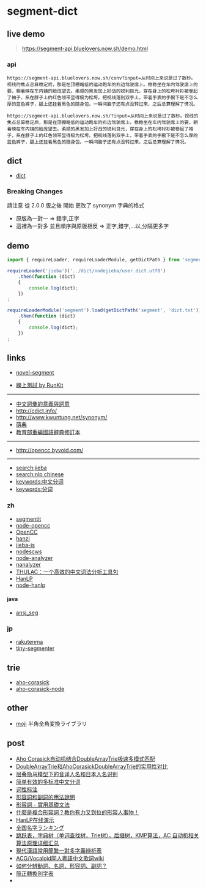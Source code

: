# segment-dict

## live demo

> https://segment-api.bluelovers.now.sh/demo.html

### api

```
https://segment-api.bluelovers.now.sh/conv?input=从时间上来说是过了数秒。视线的焦点总算稳定后，那是在顶棚略低的运动跑车的右边驾驶席上。稳稳坐在车内驾驶席上的要，朝着映在车内镜的脸庞望去。柔顺的黑发加上好战的锐利目光，穿在身上的松垮衬衫被卷起了袖子，系在脖子上的红色领带显得极为松垮。把视线落到双手上，带着手表的手腕下是不怎么厚的蓝色裤子，腿上还挂着黑色的随身包。一瞬间脑子还有点没转过来，之后总算理解了情况。
```

```
https://segment-api.bluelovers.now.sh/?input=从时间上来说是过了数秒。视线的焦点总算稳定后，那是在顶棚略低的运动跑车的右边驾驶席上。稳稳坐在车内驾驶席上的要，朝着映在车内镜的脸庞望去。柔顺的黑发加上好战的锐利目光，穿在身上的松垮衬衫被卷起了袖子，系在脖子上的红色领带显得极为松垮。把视线落到双手上，带着手表的手腕下是不怎么厚的蓝色裤子，腿上还挂着黑色的随身包。一瞬间脑子还有点没转过来，之后总算理解了情况。
```

## dict

* [dict](https://github.com/bluelovers/node-segment-dict/tree/master/dict)

### Breaking Changes

請注意 從 2.0.0 版之後 開始 更改了 synonym 字典的格式

* 原版為一對一 => 錯字,正字
* 這裡為一對多 並且順序與原版相反 => 正字,錯字,...以,分隔更多字

## demo

```ts
import { requireLoader, requireLoaderModule, getDictPath } from 'segment-dict';

requireLoader('jieba')('../dict/nodejieba/user.dict.utf8')
	.then(function (dict)
	{
		console.log(dict);
	})
;

requireLoaderModule('segment').load(getDictPath('segment', 'dict.txt'))
	.then(function (dict)
	{
		console.log(dict);
	})
;
```

## links

* [novel-segment](https://github.com/bluelovers/node-segment)

* [線上測試 by RunKit](https://npm.runkit.com/novel-segment)

---

* [中文詞彙的意義與詞意](http://cwn.ling.sinica.edu.tw/query1.htm)
* http://cdict.info/
* http://www.kwuntung.net/synonym/
* [萌典](https://www.moedict.tw)
* [教育部重編國語辭典修訂本](http://dict.revised.moe.edu.tw/cgi-bin/cbdic/gsweb.cgi?ccd=bKKilu&o=e0&sec=sec1&index=1)

---

* http://opencc.byvoid.com/

---

* [search:jieba](https://www.npmjs.com/search?q=jieba)
* [search:nlp chinese](https://www.npmjs.com/search?q=nlp%20chinese)
* [keywords:中文分词](https://www.npmjs.com/search?q=keywords:%E4%B8%AD%E6%96%87%E5%88%86%E8%AF%8D)
* [keywords:分词](https://www.npmjs.com/search?q=keywords:%E5%88%86%E8%AF%8D)

### zh

* [segmentit](https://www.npmjs.com/package/segmentit)
* [node-opencc](https://github.com/compulim/node-opencc)
* [OpenCC](https://github.com/BYVoid/OpenCC)
* [hanzi](https://www.npmjs.com/package/hanzi)
* [jieba-js](https://github.com/bluelovers/jieba-js)
* [nodescws](https://github.com/dotSlashLu/nodescws)
* [node-analyzer](https://www.npmjs.com/package/node-analyzer)
* [nanalyzer](https://www.npmjs.com/package/nanalyzer)
* [THULAC：一个高效的中文词法分析工具包](http://thulac.thunlp.org/)
* [HanLP](https://github.com/hankcs/HanLP)
* [node-hanlp](https://github.com/beyai/node-hanlp)


#### java

* [ansj_seg](https://github.com/NLPchina/ansj_seg)

### jp

* [rakutenma](https://www.npmjs.com/package/rakutenma)
* [tiny-segmenter](https://github.com/leungwensen/tiny-segmenter)

## trie

* [aho-corasick](https://github.com/xudejian/aho-corasick)
* [aho-corasick-node](https://github.com/guofei/aho-corasick-node)

## other

* [moji](https://github.com/niwaringo/moji) 半角全角変換ライブラリ

## post

* [Aho Corasick自动机结合DoubleArrayTrie极速多模式匹配](http://www.hankcs.com/program/algorithm/aho-corasick-double-array-trie.html)
* [DoubleArrayTrie和AhoCorasickDoubleArrayTrie的实用性对比](http://www.hankcs.com/program/algorithm/double-array-trie-vs-aho-corasick-double-array-trie.html)
* [层叠隐马模型下的音译人名和日本人名识别](http://www.hankcs.com/nlp/name-transliteration-cascaded-hidden-markov-model-and-japanese-personal-names-recognition.html)
* [简单有效的多标准中文分词](http://www.hankcs.com/nlp/segment/multi-criteria-cws.html)
* [词性标注](http://www.hankcs.com/nlp/part-of-speech-tagging.html)
* [形容詞和副詞的用法說明](http://210.240.55.2/~t311/moe/engb5/diagnose/adj_adv/adjandadv_e.htm)
* [形容詞 - 實用基礎文法](http://www.taiwantestcentral.com/Grammar/Title.aspx?ID=4)
* [什麼是複合形容詞？教你有力又到位的形容人事物！](https://tw.blog.voicetube.com/archives/11889 "Permalink to 【實用】什麼是複合形容詞？教你有力又到位的形容人事物！")
* [HanLP在线演示](http://hanlp.hankcs.com/)
* [全国名字ランキング](https://myoji-yurai.net/prefectureRanking.htm)
* [跳跃表，字典树（单词查找树，Trie树），后缀树，KMP算法，AC 自动机相关算法原理详细汇总](https://blog.csdn.net/zhongwen7710/article/details/39274349)
* [現代漢語常用簡繁一對多字義辨析表](http://ytenx.org/byohlyuk/KienxPyan)
* [ACG/Vocaloid同人粵語中文歌詞wiki](http://canto.acgvlyric.org/doku.php/w:%E7%94%A8%E5%AD%97%E6%A8%99%E6%BA%96?redirect=1)
* [如何分辨動詞、名詞、形容詞、副詞？](https://tw.answers.yahoo.com/question/index?qid=20130404000010KK03888)
* [簡正轉換別字表](http://founder.acgvlyric.org/iu/doku.php/w:%E7%B0%A1%E6%AD%A3%E8%BD%89%E6%8F%9B%E5%88%A5%E5%AD%97%E8%A1%A8?fbclid=IwAR2SOQvnvierjEc6goeHLGuOUz-awHlxTbOSN7IeYeI_vOmk3HBDXrLdT2U)
* 

